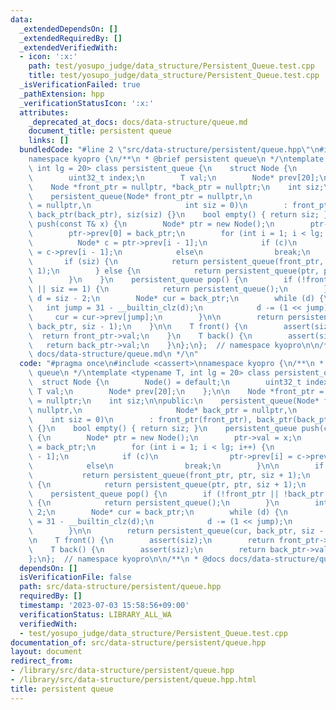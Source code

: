 ```yaml
---
data:
  _extendedDependsOn: []
  _extendedRequiredBy: []
  _extendedVerifiedWith:
  - icon: ':x:'
    path: test/yosupo_judge/data_structure/Persistent_Queue.test.cpp
    title: test/yosupo_judge/data_structure/Persistent_Queue.test.cpp
  _isVerificationFailed: true
  _pathExtension: hpp
  _verificationStatusIcon: ':x:'
  attributes:
    _deprecated_at_docs: docs/data-structure/queue.md
    document_title: persistent queue
    links: []
  bundledCode: "#line 2 \"src/data-structure/persistent/queue.hpp\"\n#include <cassert>\n\
    namespace kyopro {\n/**\n * @brief persistent queue\n */\ntemplate <typename T,\
    \ int lg = 20> class persistent_queue {\n    struct Node {\n        Node() = default;\n\
    \        uint32_t index;\n        T val;\n        Node* prev[20];\n    };\n\n\
    \    Node *front_ptr = nullptr, *back_ptr = nullptr;\n    int siz;\n\npublic:\n\
    \    persistent_queue(Node* front_ptr = nullptr,\n                     Node* back_ptr\
    \ = nullptr,\n                     int siz = 0)\n        : front_ptr(front_ptr),\
    \ back_ptr(back_ptr), siz(siz) {}\n    bool empty() { return siz; }\n    persistent_queue\
    \ push(const T& x) {\n        Node* ptr = new Node();\n        ptr->val = x;\n\
    \        ptr->prev[0] = back_ptr;\n        for (int i = 1; i < lg; i++) {\n  \
    \          Node* c = ptr->prev[i - 1];\n            if (c)\n                ptr->prev[i]\
    \ = c->prev[i - 1];\n            else\n                break;\n        }\n\n \
    \       if (siz) {\n            return persistent_queue(front_ptr, ptr, siz +\
    \ 1);\n        } else {\n            return persistent_queue(ptr, ptr, siz + 1);\n\
    \        }\n    }\n    persistent_queue pop() {\n        if (!front_ptr || !back_ptr\
    \ || siz == 1) {\n            return persistent_queue();\n        }\n        int\
    \ d = siz - 2;\n        Node* cur = back_ptr;\n        while (d) {\n         \
    \   int jump = 31 - __builtin_clz(d);\n            d -= (1 << jump);\n       \
    \     cur = cur->prev[jump];\n        }\n\n        return persistent_queue(cur,\
    \ back_ptr, siz - 1);\n    }\n\n    T front() {\n        assert(siz);\n      \
    \  return front_ptr->val;\n    }\n    T back() {\n        assert(siz);\n     \
    \   return back_ptr->val;\n    }\n};\n};  // namespace kyopro\n\n/**\n * @docs\
    \ docs/data-structure/queue.md\n */\n"
  code: "#pragma once\n#include <cassert>\nnamespace kyopro {\n/**\n * @brief persistent\
    \ queue\n */\ntemplate <typename T, int lg = 20> class persistent_queue {\n  \
    \  struct Node {\n        Node() = default;\n        uint32_t index;\n       \
    \ T val;\n        Node* prev[20];\n    };\n\n    Node *front_ptr = nullptr, *back_ptr\
    \ = nullptr;\n    int siz;\n\npublic:\n    persistent_queue(Node* front_ptr =\
    \ nullptr,\n                     Node* back_ptr = nullptr,\n                 \
    \    int siz = 0)\n        : front_ptr(front_ptr), back_ptr(back_ptr), siz(siz)\
    \ {}\n    bool empty() { return siz; }\n    persistent_queue push(const T& x)\
    \ {\n        Node* ptr = new Node();\n        ptr->val = x;\n        ptr->prev[0]\
    \ = back_ptr;\n        for (int i = 1; i < lg; i++) {\n            Node* c = ptr->prev[i\
    \ - 1];\n            if (c)\n                ptr->prev[i] = c->prev[i - 1];\n\
    \            else\n                break;\n        }\n\n        if (siz) {\n \
    \           return persistent_queue(front_ptr, ptr, siz + 1);\n        } else\
    \ {\n            return persistent_queue(ptr, ptr, siz + 1);\n        }\n    }\n\
    \    persistent_queue pop() {\n        if (!front_ptr || !back_ptr || siz == 1)\
    \ {\n            return persistent_queue();\n        }\n        int d = siz -\
    \ 2;\n        Node* cur = back_ptr;\n        while (d) {\n            int jump\
    \ = 31 - __builtin_clz(d);\n            d -= (1 << jump);\n            cur = cur->prev[jump];\n\
    \        }\n\n        return persistent_queue(cur, back_ptr, siz - 1);\n    }\n\
    \n    T front() {\n        assert(siz);\n        return front_ptr->val;\n    }\n\
    \    T back() {\n        assert(siz);\n        return back_ptr->val;\n    }\n\
    };\n};  // namespace kyopro\n\n/**\n * @docs docs/data-structure/queue.md\n */"
  dependsOn: []
  isVerificationFile: false
  path: src/data-structure/persistent/queue.hpp
  requiredBy: []
  timestamp: '2023-07-03 15:58:56+09:00'
  verificationStatus: LIBRARY_ALL_WA
  verifiedWith:
  - test/yosupo_judge/data_structure/Persistent_Queue.test.cpp
documentation_of: src/data-structure/persistent/queue.hpp
layout: document
redirect_from:
- /library/src/data-structure/persistent/queue.hpp
- /library/src/data-structure/persistent/queue.hpp.html
title: persistent queue
---
```

